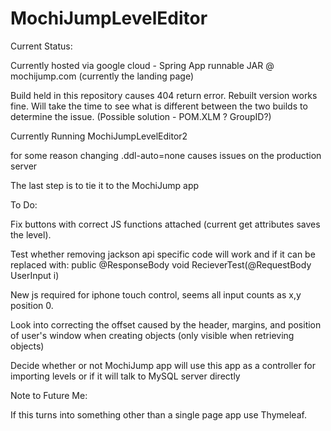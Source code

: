 # MochiJumpLevelEditor

Current Status:

Currently hosted via google cloud - Spring App runnable JAR @ mochijump.com (currently the landing page)

Build held in this repository causes 404 return error. Rebuilt version works fine. Will take the time to see what is different between the two builds to determine the issue. (Possible solution - POM.XLM ? GroupID?)

Currently Running MochiJumpLevelEditor2

for some reason changing .ddl-auto=none causes issues on the production server

The last step is to tie it to the MochiJump app

To Do:

Fix buttons with correct JS functions attached (current get attributes saves the level).

Test whether removing jackson api specific code will work and if it can be replaced with:
	public @ResponseBody void RecieverTest(@RequestBody UserInput i)

New js required for iphone touch control, seems all input counts as x,y position 0.

Look into correcting the offset caused by the header, margins, and position of user's window when creating objects (only visible when retrieving objects)

Decide whether or not MochiJump app will use this app as a controller for importing levels or if it will talk to MySQL server directly

Note to Future Me:

If this turns into something other than a single page app use Thymeleaf.
